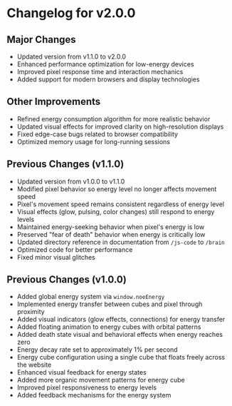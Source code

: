 # Changelog for v2.0.0

## Major Changes
- Updated version from v1.1.0 to v2.0.0
- Enhanced performance optimization for low-energy devices
- Improved pixel response time and interaction mechanics
- Added support for modern browsers and display technologies

## Other Improvements
- Refined energy consumption algorithm for more realistic behavior
- Updated visual effects for improved clarity on high-resolution displays
- Fixed edge-case bugs related to browser compatibility
- Optimized memory usage for long-running sessions

## Previous Changes (v1.1.0)
- Updated version from v1.0.0 to v1.1.0
- Modified pixel behavior so energy level no longer affects movement speed
- Pixel's movement speed remains consistent regardless of energy level
- Visual effects (glow, pulsing, color changes) still respond to energy levels
- Maintained energy-seeking behavior when pixel's energy is low
- Preserved "fear of death" behavior when energy is critically low
- Updated directory reference in documentation from `/js-code` to `/brain`
- Optimized code for better performance
- Fixed minor visual glitches

## Previous Changes (v1.0.0)
- Added global energy system via `window.noeEnergy`
- Implemented energy transfer between cubes and pixel through proximity
- Added visual indicators (glow effects, connections) for energy transfer
- Added floating animation to energy cubes with orbital patterns
- Added death state visual and behavioral effects when energy reaches zero
- Energy decay rate set to approximately 1% per second
- Energy cube configuration using a single cube that floats freely across the website
- Enhanced visual feedback for energy states
- Added more organic movement patterns for energy cube
- Improved pixel responsiveness to energy levels
- Added feedback mechanisms for the energy system
